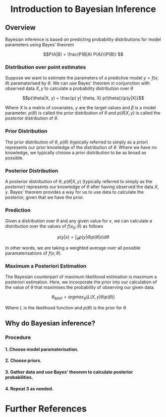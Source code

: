 
# <center>Introduction to Bayesian Inference</center>

## Overview
Bayesian inference is based on predicting probability distributions for model parameters using Bayes' theorem

$$P(A|B) = \frac{P(B|A) P(A)}{P(B)} $$

### Distribution over point estimates
Suppose we want to estimate the parameters of a predictive model $y = f(x;\theta)$ paramaterised by $\theta$. We can use Bayes' theorem in conjunction with observed data $X, y$ to calculate a probability distribution over $\theta$

$$p(\theta|X, y) = \frac{p( y| \theta, X) p(\theta)}{p(y|X)}$$

Where 
$X$
is a matrix of covariates, 
$y$
are the target values and 
$\beta$ 
is a model parameter. 
$p(\theta)$ 
is called the *prior* distribution of 
$\theta$ 
and 
$p(\theta|X, y)$ 
is called the *posterior* distribution of 
$\theta$.

### Prior Distribution
The prior distribution of $\theta$, $p(\theta)$ (typically referred to simply as a *prior*) represents our prior knowledge of the distribution of $\theta$. Where we have no knowledge, we typically choose a prior 
distribution to be as broad as possible.

### Posterior Distribution
A posterior distribution of $\theta$, $p(\theta|X, y)$ (typically referred to simply as the *posterior*) represents our knowledge of $\theta$ after having observed the data $X, y$. Bayes' theorem provides a way for us to use data to calculate the posterior, given that we have the prior.

### Prediction
Given a distribution over $\theta$ and any given value for $x$, we can calculate a distribution over the values of $f(x_{0};\theta)$ as follows

$$p(y|x) = \int_{\theta}p(y|\theta)p(\theta|x)d\theta $$

In other words, we are taking a weighted average over all possible paramaterisations of $f(x;\theta)$.

### Maximum a Posteriori Estimation
The Bayesian counterpart of maximum likelihood estimation is maximum a posteriori estimation. Here, we incorporate 
the prior into our calculation of the value of $\theta$ that maximises the probability of observing our given data. 

$$ \theta_{MAP} = argmax_{\theta}(L(X, y | \theta) p(\theta)) $$

Where $L$ is the likelihood function and $p(\theta)$ is the prior for $\theta$.

## Why do Bayesian inference?

### Procedure

#### 1. Choose model paramaterisation.


#### 2. Choose priors.


#### 3. Gather data and use Bayes' theorem to calculate posterior probabilities.


#### 4. Repeat 3 as needed.




# Further References

